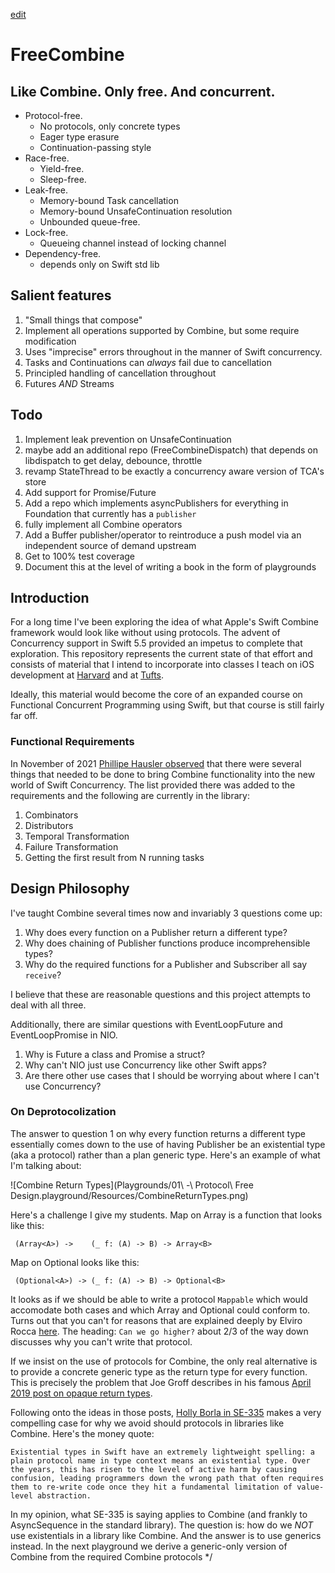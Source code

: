 [edit](https://github.com/CSCIX65G/FreeCombine/edit/gh-pages/README.md)

# FreeCombine

## Like Combine. Only free. And concurrent.

* Protocol-free.
  * No protocols, only concrete types
  * Eager type erasure
  * Continuation-passing style
* Race-free.
  * Yield-free.
  * Sleep-free.
* Leak-free.
  * Memory-bound Task cancellation
  * Memory-bound UnsafeContinuation resolution
  * Unbounded queue-free.
* Lock-free.
  * Queueing channel instead of locking channel
* Dependency-free.
  * depends only on Swift std lib

## Salient features

1. "Small things that compose"
1. Implement all operations supported by Combine, but some require modification
1. Uses "imprecise" errors throughout in the manner of Swift concurrency.
1. Tasks and Continuations can _always_ fail due to cancellation
1. Principled handling of cancellation throughout 
1. Futures _AND_ Streams

## Todo

1. Implement leak prevention on UnsafeContinuation
1. maybe add an additional repo (FreeCombineDispatch) that depends on libdispatch to get delay, debounce, throttle
1. revamp StateThread to be exactly a concurrency aware version of TCA's store
1. Add support for Promise/Future
1. Add a repo which implements asyncPublishers for everything in Foundation that currently has a `publisher`
1. fully implement all Combine operators
1. Add a Buffer publisher/operator to reintroduce a push model via an independent source of demand upstream
1. Get to 100% test coverage
1. Document this at the level of writing a book in the form of playgrounds

  ## Introduction

  For a long time I've been exploring the idea of what Apple's Swift Combine framework would look like without using protocols. The advent of Concurrency support in Swift 5.5 provided an impetus to complete that exploration. This repository represents the current state of that effort and consists of material that I intend to incorporate into classes I teach on iOS development at [Harvard](https://courses.dce.harvard.edu/?details&srcdb=202203&crn=33540) and at [Tufts](https://www.cs.tufts.edu/t/courses/description/fall2021/CS/151-02).

  Ideally, this material would become the core of an expanded course on Functional Concurrent Programming using Swift, but that course is still fairly far off.

  ### Functional Requirements

  In November of 2021 [Phillipe Hausler observed](https://forums.swift.org/t/should-asyncsequence-replace-combine-in-the-future-or-should-they-coexist/53370/10) that there were several things that needed to be done to bring Combine functionality into the new world of Swift Concurrency. The list provided there was added to the requirements and the following are currently in the library:

  1. Combinators
  2. Distributors
  3. Temporal Transformation
  4. Failure Transformation
  5. Getting the first result from N running tasks

  ## Design Philosophy

  I've taught Combine several times now and invariably 3 questions come up:

  1. Why does every function on a Publisher return a different type?
  2. Why does chaining of Publisher functions produce incomprehensible types?
  3. Why do the required functions for a Publisher and Subscriber all say `receive`?

  I believe that these are reasonable questions and this project attempts to deal with all three.

  Additionally, there are similar questions with EventLoopFuture and EventLoopPromise in NIO.

  1. Why is Future a class and Promise a struct?
  2. Why can't NIO just use Concurrency like other Swift apps?
  3. Are there other use cases that I should be worrying about where I can't use Concurrency?

  ### On Deprotocolization

The answer to question 1 on why every function returns a different type essentially comes down to the use of having Publisher be an existential type (aka a protocol) rather than a plan generic type. Here's an example of what I'm talking about:

![Combine Return Types](Playgrounds/01\ -\ Protocol\ Free Design.playground/Resources/CombineReturnTypes.png)

Here's a challenge I give my students. Map on Array is a function that looks like this:

```
 (Array<A>) ->    (_ f: (A) -> B) -> Array<B>
```

Map on Optional looks like this:

```
 (Optional<A>) -> (_ f: (A) -> B) -> Optional<B>
```

It looks as if we should be able to write a protocol `Mappable` which would accomodate both cases and which Array and Optional could conform to. Turns out that you can't for reasons that are explained deeply by Elviro Rocca [here](https://broomburgo.github.io/fun-ios/post/why-monads/). The heading: `Can we go higher?` about 2/3 of the way down discusses why you can't write that protocol.

If we insist on the use of protocols for Combine, the only real alternative is to provide a concrete generic type as the return type for every function. This is precisely the problem that Joe Groff describes in his famous [April 2019 post on opaque return types](https://forums.swift.org/t/improving-the-ui-of-generics/22814#heading--limits-of-existentials).

Following onto the ideas in those posts, [Holly Borla in SE-335](https://github.com/apple/swift-evolution/blob/main/proposals/0335-existential-any.md#introduction) makes a very compelling case for why we avoid should protocols in libraries like Combine. Here's the money quote:

```
Existential types in Swift have an extremely lightweight spelling: a plain protocol name in type context means an existential type. Over the years, this has risen to the level of active harm by causing confusion, leading programmers down the wrong path that often requires them to re-write code once they hit a fundamental limitation of value-level abstraction.
```

In my opinion, what SE-335 is saying applies to Combine (and frankly to AsyncSequence in the standard library). The question is: how do we _NOT_ use existentials in a library like Combine. And the answer is to use generics instead. In the next playground we derive a generic-only version of Combine from the required Combine protocols */
